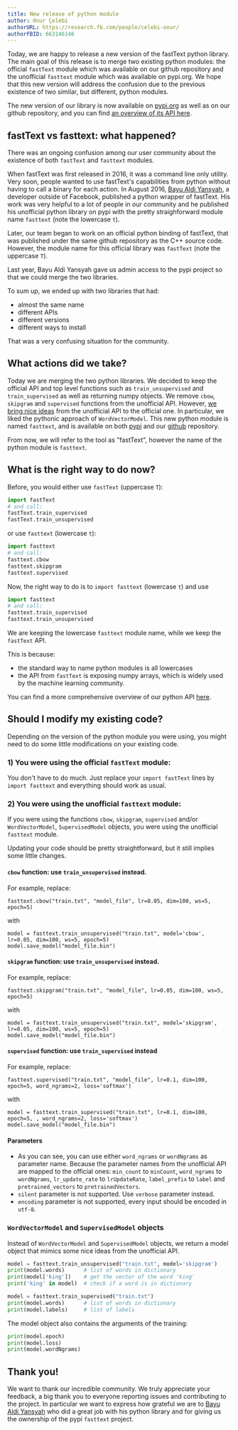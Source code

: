 ```yaml
---
title: New release of python module
author: Onur Çelebi
authorURL: https://research.fb.com/people/celebi-onur/
authorFBID: 663146146
---
```


Today, we are happy to release a new version of the fastText python library. The main goal of this release is to merge two existing python modules: the official `fastText` module which was available on our github repository and the unofficial `fasttext` module which was available on pypi.org. We hope that this new version will address the confusion due to the previous existence of two similar, but different, python modules.

The new version of our library is now available on [pypi.org](https://pypi.org/project/fasttext/) as well as on our github repository, and you can find [an overview of its API here](/docs/en/python-module.html).



fastText vs fasttext: what happened?
----------------------------------
There was an ongoing confusion among our user community about the existence of both `fastText` and `fasttext` modules.

When fastText was first released in 2016, it was a command line only utility. Very soon, people wanted to use fastText's capabilities from python without having to call a binary for each action. In August 2016, [Bayu Aldi Yansyah](https://github.com/pyk), a developer outside of Facebook, published a python wrapper of fastText. His work was very helpful to a lot of people in our community and he published his unofficial python library on pypi with the pretty straighforward module name `fasttext` (note the lowercase `t`).

Later, our team began to work on an official python binding of fastText, that was published under the same github repository as the C++ source code. However, the module name for this official library was `fastText` (note the uppercase `T`).

Last year, Bayu Aldi Yansyah gave us admin access to the pypi project so that we could merge the two libraries.

To sum up, we ended up with two libraries that had:

- almost the same name
- different APIs
- different versions
- different ways to install

That was a very confusing situation for the community.

What actions did we take?
--------------------------
Today we are merging the two python libraries. We decided to keep the official API and top level functions such as `train_unsupervised` and `train_supervised` as well as returning numpy objects. We remove `cbow`, `skipgram` and `supervised` functions from the unofficial API. However, [we bring nice ideas](#wordvectormodel-and-supervisedmodel-objects) from the unofficial API to the official one. In particular, we liked the pythonic approach of `WordVectorModel`. This new python module is named `fasttext`, and is available on both [pypi](https://pypi.org/project/fasttext/) and our [github](https://github.com/facebookresearch/fastText) repository.

From now, we will refer to the tool as "fastText", however the name of the python module is `fasttext`.



What is the right way to do now?
--------------------------------

Before, you would either use `fastText` (uppercase `T`):
```python
import fastText
# and call:
fastText.train_supervised
fastText.train_unsupervised
```

or use `fasttext` (lowercase `t`):
```python
import fasttext
# and call:
fasttext.cbow
fasttext.skipgram
fasttext.supervised
```


Now, the right way to do is to
`import fasttext` (lowercase `t`)
and use
```python
import fasttext
# and call:
fasttext.train_supervised
fasttext.train_unsupervised
```

We are keeping the lowercase `fasttext` module name, while we keep the `fastText` API.

This is because:

- the standard way to name python modules is all lowercases
- the API from `fastText` is exposing numpy arrays, which is widely used by the machine learning community.


You can find a more comprehensive overview of our python API [here](/docs/en/python-module.html).

Should I modify my existing code?
---------------------------------
Depending on the version of the python module you were using, you might need to do some little modifications on your existing code.

### 1) You were using the official `fastText` module:

You don't have to do much. Just replace your `import fastText` lines by `import fasttext` and everything should work as usual.

### 2) You were using the unofficial `fasttext` module:

If you were using the functions `cbow`, `skipgram`, `supervised` and/or `WordVectorModel`, `SupervisedModel` objects, you were using the unofficial `fasttext` module.

Updating your code should be pretty straightforward, but it still implies some little changes.

#### `cbow` function: use `train_unsupervised` instead.
For example, replace:

```
fasttext.cbow("train.txt", "model_file", lr=0.05, dim=100, ws=5, epoch=5)
```
with
```
model = fasttext.train_unsupervised("train.txt", model='cbow', lr=0.05, dim=100, ws=5, epoch=5)
model.save_model("model_file.bin")
```

#### `skipgram` function: use `train_unsupervised` instead.
For example, replace:

```
fasttext.skipgram("train.txt", "model_file", lr=0.05, dim=100, ws=5, epoch=5)
```
with
```
model = fasttext.train_unsupervised("train.txt", model='skipgram', lr=0.05, dim=100, ws=5, epoch=5)
model.save_model("model_file.bin")
```


#### `supervised` function: use `train_supervised` instead
For example, replace:
```
fasttext.supervised("train.txt", "model_file", lr=0.1, dim=100, epoch=5, word_ngrams=2, loss='softmax')
```
with
```
model = fasttext.train_supervised("train.txt", lr=0.1, dim=100, epoch=5, , word_ngrams=2, loss='softmax')
model.save_model("model_file.bin")
```

#### Parameters

- As you can see, you can use either `word_ngrams` or `wordNgrams` as parameter name. Because the parameter names from the unofficial API are mapped to the official ones: `min_count` to `minCount`, `word_ngrams` to `wordNgrams`, `lr_update_rate` to `lrUpdateRate`, `label_prefix` to `label` and `pretrained_vectors` to `pretrainedVectors`.
- `silent` parameter is not supported. Use `verbose` parameter instead.
- `encoding` parameter is not supported, every input should be encoded in `utf-8`.


### `WordVectorModel` and `SupervisedModel` objects

Instead of `WordVectorModel` and `SupervisedModel` objects, we return a model object that mimics some nice ideas from the unofficial API.

```python
model = fasttext.train_unsupervised("train.txt", model='skipgram')
print(model.words)      # list of words in dictionary
print(model['king'])    # get the vector of the word 'king'
print('king' in model)  # check if a word is in dictionary
```



```python
model = fasttext.train_supervised("train.txt")
print(model.words)      # list of words in dictionary
print(model.labels)     # list of labels
```

The model object also contains the arguments of the training:

```python
print(model.epoch)
print(model.loss)
print(model.wordNgrams)
```

Thank you!
------------
We want to thank our incredible community. We truly appreciate your feedback, a big thank you to everyone reporting issues and contributing to the project. In particular we want to express how grateful we are to [Bayu Aldi Yansyah](https://github.com/pyk) who did a great job with his python library and for giving us the ownership of the pypi `fasttext` project.
